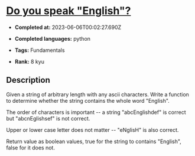 # [Do you speak "English"?](https://www.codewars.com/kata/58dbdccee5ee8fa2f9000058)

- **Completed at:** 2023-06-06T00:02:27.690Z

- **Completed languages:** python

- **Tags:** Fundamentals

- **Rank:** 8 kyu

## Description

Given a string of arbitrary length with any ascii characters. Write a function to determine whether the string contains the whole word "English".

The order of characters is important -- a string "abcEnglishdef" is correct but "abcnEglishsef" is not correct.

Upper or lower case letter does not matter -- "eNglisH" is also correct.

Return value as boolean values, true for the string to contains "English", false for it does not.